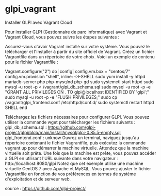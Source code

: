 # glpi_vagrant
Installer GLPI avec Vagrant Cloud

Pour installer GLPI (Gestionnaire de parc informatique) avec Vagrant et Vagrant Cloud, vous pouvez suivre les étapes suivantes :

Assurez-vous d'avoir Vagrant installé sur votre système. Vous pouvez le télécharger et l'installer à partir du site officiel de Vagrant.
Créez un fichier Vagrantfile dans un répertoire de votre choix. Voici un exemple de contenu pour le fichier Vagrantfile :

Vagrant.configure("2") do |config|
  config.vm.box = "centos/7"
  config.vm.provision "shell", inline: <<-SHELL
    sudo yum install -y httpd mariadb-server php php-mysqlnd php-gd
    sudo systemctl start httpd
    sudo mysql -u root -p < /vagrant/glpi_db_schema.sql
    sudo mysql -u root -p -e "GRANT ALL PRIVILEGES ON *.* TO glpi@localhost IDENTIFIED BY 'glpi';"
    sudo mysql -u root -p -e "FLUSH PRIVILEGES;"
    sudo cp /vagrant/glpi_frontend.conf /etc/httpd/conf.d/
    sudo systemctl restart httpd
  SHELL
end


Téléchargez les fichiers nécessaires pour configurer GLPI. Vous pouvez utiliser la commande wget pour télécharger les fichiers suivants :
glpi_db_schema.sql : https://github.com/glpi-project/glpi/blob/main/install/mysql/glpi-0.85.5-empty.sql
glpi_frontend.conf : unknow
Ouvrez un terminal, naviguez jusqu'au répertoire contenant le fichier Vagrantfile, puis exécutez la commande vagrant up pour démarrer la machine virtuelle.
Attendez que la machine virtuelle soit prête. Une fois que la machine est prête, vous pouvez accéder à GLPI en utilisant l'URL suivante dans votre navigateur : http://localhost:8080/glpi
Notez que cet exemple utilise une machine virtuelle CentOS 7 avec Apache et MySQL. Vous pouvez ajuster le fichier Vagrantfile en fonction de vos préférences en termes de système d'exploitation et de serveur web.

source : https://github.com/glpi-project/
